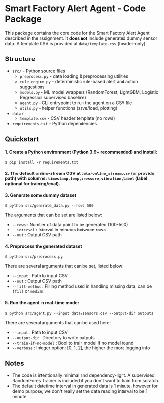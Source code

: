 # Smart Factory Alert Agent - Code Package

This package contains the core code for the Smart Factory Alert Agent described in the assignment. It **does not** include generated dummy sensor data. A template CSV is provided at `data/template.csv` (header-only).

## Structure
- `src/` - Python source files
  - `preprocess.py` - data loading & preprocessing utilities
  - `rule_engine.py` - deterministic rule-based alert and action suggestions
  - `models.py` - ML model wrappers (RandomForest, LightGBM, Logistic Regression supervised baseline)
  - `agent.py` - CLI entrypoint to run the agent on a CSV file
  - `utils.py` - helper functions (save/load, plotting)
- `data/`
  - `template.csv` - CSV header template (no rows)
- `requirements.txt` - Python dependencies

## Quickstart
#### 1. Create a Python environment (Python 3.9+ recommended) and install:
```
$ pip install -r requirements.txt
```

#### 2. The default online-stream CSV at `data/online_stream.csv` (or provide path) with columns: `timestamp,temp,pressure,vibration,label` (label optional for training/eval).

#### 3. Generate some dummy dataset
```
$ python src/generate_data.py --rows 500
```
The arguments that can be set are listed below:
* `--rows` : Number of data point to be generated (100-500)
* `--interval` : Interval in minutes between rows
* `--out` : Output CSV path

#### 4. Preprocess the generated dataset
```
$ python src/preprocess.py
```
There are several arguments that can be set, listed below:
* `--input` : Path to input CSV
* `--out` : Output CSV path
* `--fill-method` : Filling method used in handling missing data, can be `ffill` or `median`.

#### 5. Run the agent in real-time mode:
```
$ python src/agent.py --input data/sensors.csv --output-dir outputs
```
There are several arguments that can be used here:
* `--input` : Path to input CSV
* `--output-dir` : Directory to write outputs
* `--train-if-no-model` : Bool to train model if no model found
* `--verbose` : Integer option: [0, 1, 2], the higher the more logging info

## Notes
- The code is intentionally minimal and dependency-light. A supervised RandomForest trainer is included if you don't want to train from scratch.
- The default datetime interval in generated data is 1 minute, however for demo purpose, we don't really set the data reading interval to be 1 minute.

